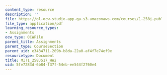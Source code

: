```yaml
---
content_type: resource
description: ''
file: https://ol-ocw-studio-app-qa.s3.amazonaws.com/courses/1-258j-public-transportation-systems-spring-2017/5fe7283d6b84f37f54ebee544f2760e4_MIT1_258JS17_HW2.pdf
file_type: application/pdf
learning_resource_types:
- Assignments
ocw_type: OCWFile
parent_title: Assignments
parent_type: CourseSection
parent_uid: e3434711-209b-b8da-22a0-af4f7e74ef9e
resourcetype: Document
title: MIT1_258JS17_HW2
uid: 5fe7283d-6b84-f37f-54eb-ee544f2760e4
---
```


